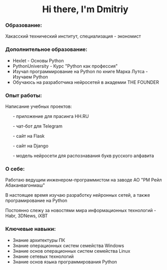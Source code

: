 <div id="header" align=center>
  <h1>Hi there, I'm Dmitriy</h1>
</div>

<h3>Образование:</h3>
Хакасский технический институт, специализация - экономист

<h3>Дополнительное образование:</h3>
<ul type="square">
  <li>Hexlet - Основы Python</li>
  <li>PythonUniversity - Курс "Python как профессия"</li>
  <li>Изучал программирование на Python по книге Марка Лутса - Изучаем Python</li>
  <li>Обучаюсь на разработчика нейросетей в академии THE FOUNDER</li>
</ul>

<h3>Опыт работы:</h3>
  <p> Написание учебных проектов:</p>
<ul>
  <p>- приложение для прасинга HH.RU<p>
  <p>- чат-бот для Telegram</p>
  <p>- сайт на Flask</p>
  <p>- сайт на Django</p>
  <p>- модель нейросети для распознавания букв русского алфавита</p>
</ul>

<h3>О себе:</h3>
<p>Работаю ведущим инженером-программистом на заводе АО "РМ Рейл Абаканвагонмаш"</p>
<p>В настоящее время изучаю разработку нейронных сетей, а также програмирование на Python</p>
<p>Постоянно слежу за новостями мира информационных технологий - Habr, 3DNews, iXBT</p>

<h3>Ключевые навыки:</h3>
<ul type="disc">
  <li>Знание архитектуры ПК</li>
  <li>Знание операционных систем семейства Windows</li>
  <li>Знание основ операционных систем семейства Linux</li>
  <li>Знание сетевых технологий</li>
  <li>Знание основ языка программирования Python</li>
</ul>


<!--
**Lirikman/Lirikman** is a ✨ _special_ ✨ repository because its `README.md` (this file) appears on your GitHub profile.

Here are some ideas to get you started:

- 🔭 I’m currently working on ...
- 🌱 I’m currently learning ...
- 👯 I’m looking to collaborate on ...
- 🤔 I’m looking for help with ...
- 💬 Ask me about ...
- 📫 How to reach me: ...
- 😄 Pronouns: ...
- ⚡ Fun fact: ...
-->
